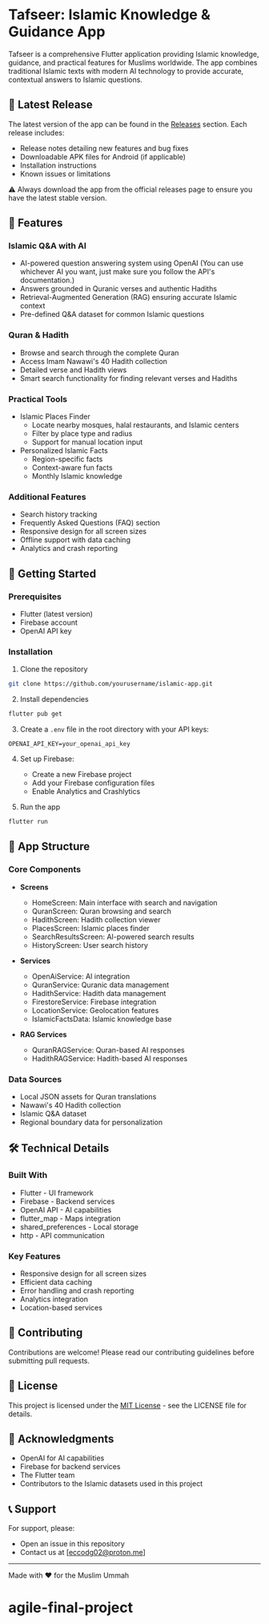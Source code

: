 # Tafseer: Islamic Knowledge & Guidance App

Tafseer is a comprehensive Flutter application providing Islamic knowledge, guidance, and practical features for Muslims worldwide. The app combines traditional Islamic texts with modern AI technology to provide accurate, contextual answers to Islamic questions.

## 📱 Latest Release
The latest version of the app can be found in the [Releases](https://github.com/faysal-MMII/Tafseer/releases) section. Each release includes:

- Release notes detailing new features and bug fixes
- Downloadable APK files for Android (if applicable)
- Installation instructions
- Known issues or limitations

⚠️ Always download the app from the official releases page to ensure you have the latest stable version.

## 🌟 Features

### Islamic Q&A with AI
- AI-powered question answering system using OpenAI (You can use whichever AI you want, just make sure you follow the API's documentation.)
- Answers grounded in Quranic verses and authentic Hadiths
- Retrieval-Augmented Generation (RAG) ensuring accurate Islamic context
- Pre-defined Q&A dataset for common Islamic questions

### Quran & Hadith
- Browse and search through the complete Quran
- Access Imam Nawawi's 40 Hadith collection
- Detailed verse and Hadith views
- Smart search functionality for finding relevant verses and Hadiths

### Practical Tools
- Islamic Places Finder
  - Locate nearby mosques, halal restaurants, and Islamic centers
  - Filter by place type and radius
  - Support for manual location input
- Personalized Islamic Facts
  - Region-specific facts
  - Context-aware fun facts
  - Monthly Islamic knowledge

### Additional Features
- Search history tracking
- Frequently Asked Questions (FAQ) section
- Responsive design for all screen sizes
- Offline support with data caching
- Analytics and crash reporting

## 🚀 Getting Started

### Prerequisites
- Flutter (latest version)
- Firebase account
- OpenAI API key

### Installation

1. Clone the repository
```bash
git clone https://github.com/yourusername/islamic-app.git
```

2. Install dependencies
```bash
flutter pub get
```

3. Create a `.env` file in the root directory with your API keys:
```
OPENAI_API_KEY=your_openai_api_key
```

4. Set up Firebase:
   - Create a new Firebase project
   - Add your Firebase configuration files
   - Enable Analytics and Crashlytics

5. Run the app
```bash
flutter run
```

## 📱 App Structure

### Core Components

- **Screens**
  - HomeScreen: Main interface with search and navigation
  - QuranScreen: Quran browsing and search
  - HadithScreen: Hadith collection viewer
  - PlacesScreen: Islamic places finder
  - SearchResultsScreen: AI-powered search results
  - HistoryScreen: User search history

- **Services**
  - OpenAiService: AI integration
  - QuranService: Quranic data management
  - HadithService: Hadith data management
  - FirestoreService: Firebase integration
  - LocationService: Geolocation features
  - IslamicFactsData: Islamic knowledge base

- **RAG Services**
  - QuranRAGService: Quran-based AI responses
  - HadithRAGService: Hadith-based AI responses

### Data Sources
- Local JSON assets for Quran translations
- Nawawi's 40 Hadith collection
- Islamic Q&A dataset
- Regional boundary data for personalization

## 🛠 Technical Details

### Built With
- Flutter - UI framework
- Firebase - Backend services
- OpenAI API - AI capabilities
- flutter_map - Maps integration
- shared_preferences - Local storage
- http - API communication

### Key Features
- Responsive design for all screen sizes
- Efficient data caching
- Error handling and crash reporting
- Analytics integration
- Location-based services

## 📝 Contributing

Contributions are welcome! Please read our contributing guidelines before submitting pull requests.

## 📄 License

This project is licensed under the [MIT License](LICENSE) - see the LICENSE file for details.

## 🙏 Acknowledgments

- OpenAI for AI capabilities
- Firebase for backend services
- The Flutter team
- Contributors to the Islamic datasets used in this project

## 📞 Support

For support, please:
- Open an issue in this repository
- Contact us at [eccodg02@proton.me]

---
Made with ❤️ for the Muslim Ummah
# agile-final-project
